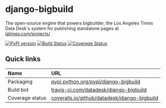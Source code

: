# django-bigbuild

The open-source engine that powers bigbuilder, the Los Angeles Times Data Desk's system for publishing standalone pages at [latimes.com/projects/](http://www.latimes.com/projects/)

[![PyPI version](https://badge.fury.io/py/django-bigbuild.png)](http://badge.fury.io/py/django-bakery)
[![Build Status](https://travis-ci.org/datadesk/django-bigbuild.svg?branch=master)](https://travis-ci.org/datadesk/django-bigbuild)
[![Coverage Status](https://coveralls.io/repos/github/datadesk/django-bigbuild/badge.svg?branch=master)](https://coveralls.io/github/datadesk/django-bigbuild?branch=master)

## Quick links

Name | URL
:--- |:---
Packaging | [pypi.python.org/pypi/django-bigbuild](https://pypi.python.org/pypi/django-bigbuild)
Build bot | [travis-ci.com/datadesk/django-bigbuild](https://travis-ci.com/datadesk/django-bigbuild/)
Coverage status | [coveralls.io/github/datadesk/django-bigbuild](https://coveralls.io/github/datadesk/django-bigbuild)
